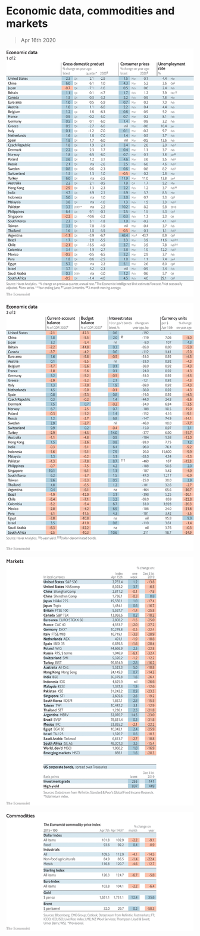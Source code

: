 # Economic data, commodities and markets

> Apr 16th 2020

![](./images/20200418_INT101.png)

![](./images/20200418_INT102.png)

![](./images/20200418_INT201.png)

![](./images/20200418_INT401.png)